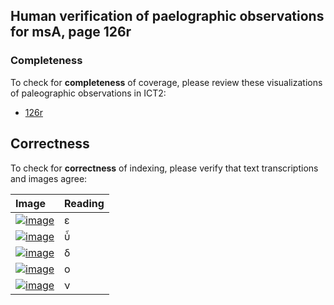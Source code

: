 

## Human verification of paelographic observations for msA, page 126r

###  Completeness

To check for **completeness** of coverage, please review these visualizations of paleographic observations in ICT2:

-  [126r](http://www.homermultitext.org/ict2/?urn=urn:cite2:hmt:vaimg.2017a:VA126RN_0298@0.1929,0.2248,0.01363,0.01923&urn=urn:cite2:hmt:vaimg.2017a:VA126RN_0298@0.2052,0.2326,0.01253,0.01051&urn=urn:cite2:hmt:vaimg.2017a:VA126RN_0298@0.2196,0.2253,0.01124,0.01521&urn=urn:cite2:hmt:vaimg.2017a:VA126RN_0298@0.2316,0.2313,0.006817,0.01093&urn=urn:cite2:hmt:vaimg.2017a:VA126RN_0298@0.2412,0.2311,0.007185,0.01397)

## Correctness

To check for **correctness** of indexing, please verify that text transcriptions and images agree:

| Image     | Reading     |
| :------------- | :------------- |
| [![image](http://www.homermultitext.org/iipsrv?OBJ=IIP,1.0&FIF=/project/homer/pyramidal/deepzoom/hmt/vaimg/2017a/VA126RN_0298.tif&RGN=0.1929,0.2248,0.01363,0.01923&WID=100&CVT=JPEG)](http://www.homermultitext.org/ict2/?urn=urn:cite2:hmt:vaimg.2017a:VA126RN_0298@0.1929,0.2248,0.01363,0.01923) | ε |
| [![image](http://www.homermultitext.org/iipsrv?OBJ=IIP,1.0&FIF=/project/homer/pyramidal/deepzoom/hmt/vaimg/2017a/VA126RN_0298.tif&RGN=0.2052,0.2326,0.01253,0.01051&WID=100&CVT=JPEG)](http://www.homermultitext.org/ict2/?urn=urn:cite2:hmt:vaimg.2017a:VA126RN_0298@0.2052,0.2326,0.01253,0.01051) | ὗ |
| [![image](http://www.homermultitext.org/iipsrv?OBJ=IIP,1.0&FIF=/project/homer/pyramidal/deepzoom/hmt/vaimg/2017a/VA126RN_0298.tif&RGN=0.2196,0.2253,0.01124,0.01521&WID=100&CVT=JPEG)](http://www.homermultitext.org/ict2/?urn=urn:cite2:hmt:vaimg.2017a:VA126RN_0298@0.2196,0.2253,0.01124,0.01521) | δ |
| [![image](http://www.homermultitext.org/iipsrv?OBJ=IIP,1.0&FIF=/project/homer/pyramidal/deepzoom/hmt/vaimg/2017a/VA126RN_0298.tif&RGN=0.2316,0.2313,0.006817,0.01093&WID=100&CVT=JPEG)](http://www.homermultitext.org/ict2/?urn=urn:cite2:hmt:vaimg.2017a:VA126RN_0298@0.2316,0.2313,0.006817,0.01093) | ο |
| [![image](http://www.homermultitext.org/iipsrv?OBJ=IIP,1.0&FIF=/project/homer/pyramidal/deepzoom/hmt/vaimg/2017a/VA126RN_0298.tif&RGN=0.2412,0.2311,0.007185,0.01397&WID=100&CVT=JPEG)](http://www.homermultitext.org/ict2/?urn=urn:cite2:hmt:vaimg.2017a:VA126RN_0298@0.2412,0.2311,0.007185,0.01397) | ν |

